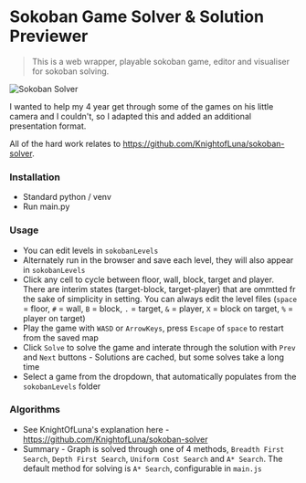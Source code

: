 # Sokoban Game Solver & Solution Previewer

> This is a web wrapper, playable sokoban game, editor and visualiser for sokoban solving.

![Sokoban Solver](https://i.ibb.co/ZSWtVfw/preview.gif)

I wanted to help my 4 year get through some of the games on his little camera and I couldn't, so I adapted this and added an additional presentation format.

All of the hard work relates to https://github.com/KnightofLuna/sokoban-solver.

### Installation

- Standard python / venv
- Run main.py

### Usage

- You can edit levels in `sokobanLevels`
- Alternately run in the browser and save each level, they will also appear in `sokobanLevels`
- Click any cell to cycle between floor, wall, block, target and player. There are interim states (target-block, target-player) that are ommtted fr the sake of simplicity in setting. You can always edit the level files (`space` = floor, `#` = wall, `B` = block, `.` = target, `&` = player, `X` = block on target, `%` = player on target)
- Play the game with `WASD` or `ArrowKeys`, press `Escape` of `space` to restart from the saved map
- Click `Solve` to solve the game and interate through the solution with `Prev` and `Next` buttons - Solutions are cached, but some solves take a long time
- Select a game from the dropdown, that automatically populates from the `sokobanLevels` folder

### Algorithms

- See KnightOfLuna's explanation here - https://github.com/KnightofLuna/sokoban-solver
- Summary - Graph is solved through one of 4 methods, `Breadth First Search`, `Depth First Search`, `Uniform Cost Search` and `A* Search`. The default method for solving is `A* Search`, configurable in `main.js`
